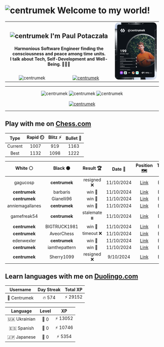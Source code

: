 <h1>
  <img
    src="https://emojis.slackmojis.com/emojis/images/1531849430/4246/blob-sunglasses.gif"
    width="30"
    alt="centrumek"
  />
  Welcome to my world!
</h1>

<table>
  <tbody>
    <tr>
      <td align="center" width="70%" colspan="2">
        <h2>
          <img
            src="https://raw.githubusercontent.com/MartinHeinz/MartinHeinz/master/wave.gif"
            width="30px"
            alt="centrumek"
          />
          I'm Paul Potaczała
        </h2>
        <h4>
          Harmonious Software Engineer finding the consciousness and peace among time units.
          <br/>
          I talk about Tech, Self-Development and Well-Being. 🌿🧘🚀
        </h4>
      </td>
      <td width="30%" rowspan="2">
        <a href="https://app.daily.dev/centrumek">
          <img
            src="./devcard.svg"
            alt="centrumek"
          />
        </a>
      </td>
    </tr>
    <tr align="center">
      <td>
        <img
          src="https://komarev.com/ghpvc/?username=centrumek&label=visitors&color=0e75b6&style=flat"
          alt="centrumek"
        >
      </td>
      <td>
        <a href="https://stackoverflow.com/users/14496012/centrumek">
          <img
            src="https://stackoverflow.com/users/flair/14496012.png?theme=dark"
            alt="centrumek"
          >
        </a>
      </td>
    </tr>
  </tbody>
</table>

---
<div align="center">
  <img 
    src="https://github-readme-stats.vercel.app/api?username=centrumek&show_icons=true&count_private=true&theme=dark&hide_border=true&hide=issues,contribs&bg_color=00000000"
    alt="centrumek"
  />
  <img
    src="https://github-readme-stats.vercel.app/api/top-langs/?username=centrumek&layout=compact&hide_border=true&theme=dark&bg_color=00000000&langs_count=6&exclude_repo=air-statistic-app"
    alt="centrumek"
  />
  <img 
    src="https://github-readme-streak-stats.herokuapp.com?user=centrumek&theme=dark&hide_border=true&background=FFFFFF00"
    alt="centrumek"
  />
  <br/>
  <br/>
  <a href="https://www.buymeacoffee.com/centrumek">
    <img
      src="https://cdn.buymeacoffee.com/buttons/v2/default-orange.png"
      height="50"
      width="210"
      alt="centrumek"
    />
  </a>
</div>

---

## Play with me on [Chess.com](https://www.chess.com/member/centrumek)

<div align="center">
<!--START_SECTION:chessStats-->
<!-- Automatically generated with https://github.com/Balastrong/chess-stats-action -->

| Type | Rapid ⏲️ | Blitz ⚡ | Bullet 🔫 |
|:---:|:---:|:---:|:---:|
| Current | 1007 | 919 | 1163 |
| Best | 1132 | 1098 | 1222 |

| White ⚪ | Black ⚫ | Result 🏆 | Date 📅 | Position 🗺️ | Type 🕕 |
|:---:|:---:|:---:|:---:|:---:|:---:|
| gagucosp | **centrumek** | resigned ❌ | 11/10/2024 | <a href="http://www.ee.unb.ca/cgi-bin/tervo/fen.pl?select=6n1/p2nk3/6Qb/2pPp3/8/2N2P2/PPP3PR/1K1R2N1 b - -">Link</a> | Blitz |
| **centrumek** | barbaris | win 🥇 | 11/10/2024 | <a href="http://www.ee.unb.ca/cgi-bin/tervo/fen.pl?select=r1bqr3/pp4Q1/3bk3/5B1P/1pPpPp2/1P1P4/P7/RN2K1NR b KQ -">Link</a> | Blitz |
| **centrumek** | Gianelli96 | win 🥇 | 11/10/2024 | <a href="http://www.ee.unb.ca/cgi-bin/tervo/fen.pl?select=8/8/6p1/1k5p/2pB1P1P/2K1p1P1/8/7Q b - -">Link</a> | Blitz |
| anniemagallanes | **centrumek** | win 🥇 | 11/10/2024 | <a href="http://www.ee.unb.ca/cgi-bin/tervo/fen.pl?select=8/2p1n1b1/2kp1N2/4p1p1/2P1P3/2B3Pp/3P3P/4q2K w - -">Link</a> | Blitz |
| gamefreak54 | **centrumek** | stalemate ⏸️ | 11/10/2024 | <a href="http://www.ee.unb.ca/cgi-bin/tervo/fen.pl?select=7K/5k2/5P2/8/8/8/8/qq6 w - -">Link</a> | Blitz |
| **centrumek** | BIGTRUCK1981 | win 🥇 | 11/10/2024 | <a href="http://www.ee.unb.ca/cgi-bin/tervo/fen.pl?select=8/8/8/8/8/4K3/8/1Q2k3 b - -">Link</a> | Blitz |
| **centrumek** | AveorChess | timeout ❌ | 11/10/2024 | <a href="http://www.ee.unb.ca/cgi-bin/tervo/fen.pl?select=3q4/p5p1/1p2kb1p/2p5/P1P5/8/KP6/8 w - -">Link</a> | Blitz |
| edenwexler | **centrumek** | win 🥇 | 11/10/2024 | <a href="http://www.ee.unb.ca/cgi-bin/tervo/fen.pl?select=8/3nk3/p1Qp4/B1pPp3/5p2/3P1Pp1/PP4Kr/2R2R1r w - -">Link</a> | Blitz |
| **centrumek** | iamthepattern | win 🥇 | 11/10/2024 | <a href="http://www.ee.unb.ca/cgi-bin/tervo/fen.pl?select=rnbqkbnr/ppN2ppp/4p3/3p4/3P4/4P3/PP1B1PPP/2RQKBNR b Kkq -">Link</a> | Blitz |
| **centrumek** | Sherry1099 | resigned ❌ | 9/10/2024 | <a href="http://www.ee.unb.ca/cgi-bin/tervo/fen.pl?select=r3kb1r/p4ppp/2p2n2/8/8/1Pq5/P3KPPP/1RBR4 b kq -">Link</a> | Blitz |

<!--END_SECTION:chessStats-->
</div>

## Learn languages with me on [Duolingo.com](https://www.duolingo.com/profile/Centrumek)

<div align="center">
<!--START_SECTION:duolingoStats-->
<!-- Automatically generated with https://github.com/centrumek/duolingo-readme-stats-->

| Username | Day Streak | Total XP |
|:---:|:---:|:---:|
| 👤 Centrumek | 🔥 574 | ⚡ 29152 |

| Language | Level | XP |
|:---:|:---:|:---:|
| 🇺🇦 Ukrainian | 👑 0 | ⚡ 13052 |
| 🇪🇸 Spanish | 👑 0 | ⚡ 10746 |
| 🇯🇵 Japanese | 👑 0 | ⚡ 5354 |

<!--END_SECTION:duolingoStats-->
</div>
<!--
**centrumek/centrumek** is a ✨ _special_ ✨ repository because its `README.md` (this file) appears on your GitHub profile.

Here are some ideas to get you started:

- 🔭 I’m currently working on ...
- 🌱 I’m currently learning ...
- 👯 I’m looking to collaborate on ...
- 🤔 I’m looking for help with ...
- 💬 Ask me about ...
- 📫 How to reach me: ...
- 😄 Pronouns: ...
- ⚡ Fun fact: ...
-->
